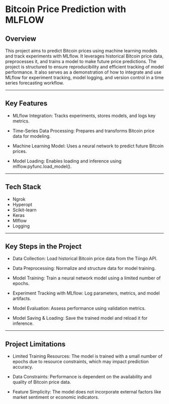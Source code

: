 # Bitcoin Price Prediction with MLFLOW
## Overview

This project aims to predict Bitcoin prices using machine learning models and track experiments with MLflow. It leverages historical Bitcoin price data, preprocesses it, and trains a model to make future price predictions. The project is structured to ensure reproducibility and efficient tracking of model performance.
It also serves as a demonstration of how to integrate and use MLflow for experiment tracking, model logging, and version control in a time series forecasting workflow.

---

## Key Features

- MLflow Integration: Tracks experiments, stores models, and logs key metrics.

- Time-Series Data Processing: Prepares and transforms Bitcoin price data for modeling.

- Machine Learning Model: Uses a neural network to predict future Bitcoin prices.

- Model Loading: Enables loading and inference using mlflow.pyfunc.load_model().

---

## Tech Stack
- Ngrok
- Hyperopt
- Scikit-learn
- Keras
- Mlflow
- Logging

---

## Key Steps in the Project

- Data Collection: Load historical Bitcoin price data from the Tiingo API.

- Data Preprocessing: Normalize and structure data for model training.

- Model Training: Train a neural network model using a limited number of epochs.

- Experiment Tracking with MLflow: Log parameters, metrics, and model artifacts.

- Model Evaluation: Assess performance using validation metrics.

- Model Saving & Loading: Save the trained model and reload it for inference.

---
## Project Limitations

- Limited Training Resources: The model is trained with a small number of epochs due to resource constraints, which may impact prediction accuracy.

- Data Constraints: Performance is dependent on the availability and quality of Bitcoin price data.

- Feature Simplicity: The model does not incorporate external factors like market sentiment or economic indicators.
